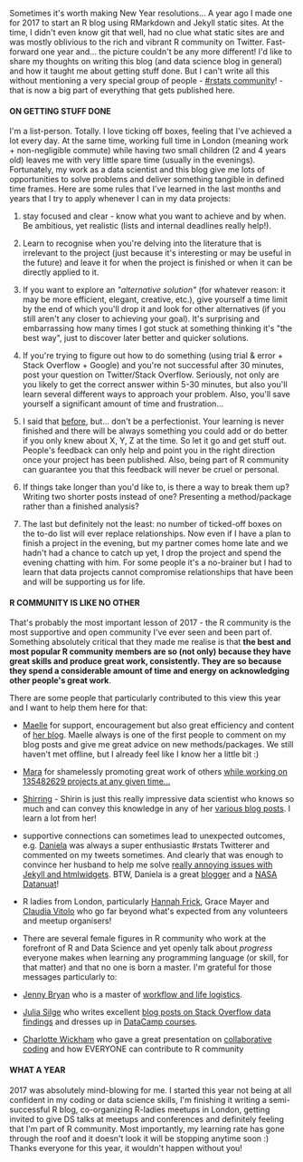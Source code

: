 Sometimes it's worth making New Year resolutions... A year ago I made one for 2017 to start an R blog using RMarkdown and Jekyll static sites. At the time, I didn't even know git that well, had no clue what static sites are and was mostly oblivious to the rich and vibrant R community on Twitter. Fast-forward one year and... the picture couldn't be any more different! I'd like to share my thoughts on writing this blog (and data science blog in general) and how it taught me about getting stuff done. But I can't write all this without mentioning a very special group of people - [\#rstats community](https://twitter.com/search?q=%23rstats&src=typd)! - that is now a big part of everything that gets published here.

#### **ON GETTING STUFF DONE**

I'm a list-person. Totally. I love ticking off boxes, feeling that I've achieved a lot every day. At the same time, working full time in London (meaning work + non-negligible commute) while having two small children (2 and 4 years old) leaves me with very little spare time (usually in the evenings). Fortunately, my work as a data scientist and this blog give me lots of opportunities to solve problems and deliver something tangible in defined time frames. Here are some rules that I've learned in the last months and years that I try to apply whenever I can in my data projects:

1.  stay focused and clear - know what you want to achieve and by when. Be ambitious, yet realistic (lists and internal deadlines really help!).

2.  Learn to recognise when you're delving into the literature that is irrelevant to the project (just because it's interesting or may be useful in the future) and leave it for when the project is finished or when it can be directly applied to it.

3.  If you want to explore an *"alternative solution"* (for whatever reason: it may be more efficient, elegant, creative, etc.), give yourself a time limit by the end of which you'll drop it and look for other alternatives (if you still aren't any closer to achieving your goal). It's surprising and embarrassing how many times I got stuck at something thinking it's "the best way", just to discover later better and quicker solutions.

4.  If you're trying to figure out how to do something (using trial & error + Stack Overflow + Google) and you're not successful after 30 minutes, post your question on Twitter/Stack Overflow. Seriously, not only are you likely to get the correct answer within 5-30 minutes, but also you'll learn several different ways to approach your problem. Also, you'll save yourself a significant amount of time and frustration...

5.  I said that [before](https://kkulma.github.io/2017-08-13-friendships-among-top-r-twitterers/), but... don't be a perfectionist. Your learning is never finished and there will be always something you could add or do better if you only knew about X, Y, Z at the time. So let it go and get stuff out. People's feedback can only help and point you in the right direction once your project has been published. Also, being part of R community can guarantee you that this feedback will never be cruel or personal.

6.  If things take longer than you'd like to, is there a way to break them up? Writing two shorter posts instead of one? Presenting a method/package rather than a finished analysis?

7.  The last but definitely not the least: no number of ticked-off boxes on the to-do list will ever replace relationships. Now even if I have a plan to finish a project in the evening, but my partner comes home late and we hadn't had a chance to catch up yet, I drop the project and spend the evening chatting with him. For some people it's a no-brainer but I had to learn that data projects cannot compromise relationships that have been and will be supporting us for life.

#### **R COMMUNITY IS LIKE NO OTHER**

That's probably the most important lesson of 2017 - the R community is the most supportive and open community I've ever seen and been part of. Something absolutely critical that they made me realise is that **the best and most popular R community members are so (not only) because they have great skills and produce great work, consistently. They are so because they spend a considerable amount of time and energy on acknowledging other people's great work**.

There are some people that particularly contributed to this view this year and I want to help them here for that:

-   [Maelle](https://twitter.com/ma_salmon) for support, encouragement but also great efficiency and content of [her blog](http://www.masalmon.eu/). Maelle always is one of the first people to comment on my blog posts and give me great advice on new methods/packages. We still haven't met offline, but I already feel like I know her a little bit :)

-   [Mara](https://twitter.com/dataandme) for shamelessly promoting great work of others [while working on 135482629 projects at any given time...](https://ropensci.org/blog/2017/11/10/rprofile-mara-averick/)

-   [Shirring](https://twitter.com/ShirinGlander) - Shirin is just this really impressive data scientist who knows so much and can convey this knowledge in any of her [various blog posts](https://shirinsplayground.netlify.com/). I learn a lot from her!

-   supportive connections can sometimes lead to unexpected outcomes, e.g. [Daniela](https://twitter.com/d4tagirl) was always a super enthusiastic \#rstats Twitterer and commented on my tweets sometimes. And clearly that was enough to convince her husband to help me solve [really annoying issues with Jekyll and htmlwidgets](https://twitter.com/KKulma/status/899382021767737344). BTW, Daniela is a great [blogger](https://d4tagirl.com/) and a [NASA Datanuat](https://open.nasa.gov/explore/datanauts/)!

-   R ladies from London, particularly [Hannah Frick](https://twitter.com/hfcfrick), Grace Mayer and [Claudia Vitolo](https://twitter.com/clavitolo) who go far beyond what's expected from any volunteers and meetup organisers!

-   There are several female figures in R community who work at the forefront of R and Data Science and yet openly talk about *progress* everyone makes when learning any programming language (or skill, for that matter) and that no one is born a master. I'm grateful for those messages particularly to:
-   [Jenny Bryan](https://twitter.com/JennyBryan) who is a master of [workflow and life logistics](https://ropensci.org/blog/2017/12/08/rprofile-jenny-bryan/).
-   [Julia Silge](https://twitter.com/juliasilge) who writes excellent [blog posts on Stack Overflow data findings](https://stackoverflow.blog/authors/juliasilge/) and dresses up in [DataCamp courses](https://www.datacamp.com/instructors/juliasilge).
-   [Charlotte Wickham](https://twitter.com/CVWickham) who gave a great presentation on [collaborative coding](http://cwick.co.nz/talks/collab-code-user17/#/) and how EVERYONE can contribute to R community

#### **WHAT A YEAR**

2017 was absolutely mind-blowing for me. I started this year not being at all confident in my coding or data science skills, I'm finishing it writing a semi-successful R blog, co-organizing R-ladies meetups in London, getting invited to give DS talks at meetups and conferences and definitely feeling that I'm part of R community. Most importantly, my learning rate has gone through the roof and it doesn't look it will be stopping anytime soon :) Thanks everyone for this year, it wouldn't happen without you!
